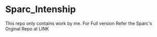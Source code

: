 # Sparc_Intenship
This repo only contains work by me. For Full version Refer the Sparc's Orginal Repo at LINK
